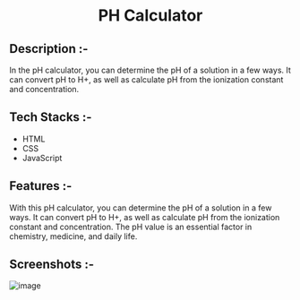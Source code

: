 # <p align="center">PH Calculator</p>

## Description :-

In the pH calculator, you can determine the pH of a solution in a few ways. It can convert pH to H+, as well as calculate pH from the ionization constant and concentration.

## Tech Stacks :-

- HTML
- CSS
- JavaScript

## Features :-

With this pH calculator, you can determine the pH of a solution in a few ways. It can convert pH to H+, as well as calculate pH from the ionization constant and concentration. The pH value is an essential factor in chemistry, medicine, and daily life.

## Screenshots :-

![image](https://github.com/user-attachments/assets/d9e0f492-8a9e-4530-bb54-2e0a589c24c2)
